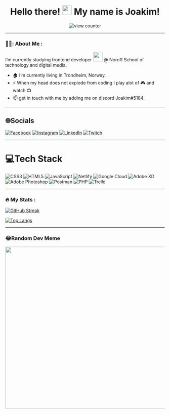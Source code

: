 <div id="header" align="center">
 <h1>
  Hello there!
  <img src="https://media.giphy.com/media/hvRJCLFzcasrR4ia7z/giphy.gif" width="30px"/>
   My name is Joakim!
</h1>
 <div>
  <img src="https://komarev.com/ghpvc/?username=Pjatte1337&style=flat-square&color=blue"alt="view counter"/>
</div>
</div>

---

### 👨‍🦲: About Me :
I’m currently studying frontend developer <img src="https://media.giphy.com/media/WUlplcMpOCEmTGBtBW/giphy.gif" width="30"> @ Noroff School of technology and digital media.

- 🏠 I’m currently living in Trondheim, Norway. 
- ⚡ When my head does not explode from coding I play alot of :video_game: and watch :tv:
- 📫 get in touch with me by adding me on discord Joakim#5184.

---

## 🌐Socials
[![Facebook](https://img.shields.io/badge/Facebook-%231877F2.svg?logo=Facebook&logoColor=white)](https://facebook.com/joakimvanebo) [![Instagram](https://img.shields.io/badge/Instagram-%23E4405F.svg?logo=Instagram&logoColor=white)](https://instagram.com/joakimvanebo) [![LinkedIn](https://img.shields.io/badge/LinkedIn-%230077B5.svg?logo=linkedin&logoColor=white)](https://linkedin.com/in/joakim-vanebo-93a64562/) [![Twitch](https://img.shields.io/badge/Twitch-%239146FF.svg?logo=Twitch&logoColor=white)](https://twitch.tv/therealpjatte) 

---

# 💻Tech Stack
![CSS3](https://img.shields.io/badge/css3-%231572B6.svg?style=for-the-badge&logo=css3&logoColor=white) ![HTML5](https://img.shields.io/badge/html5-%23E34F26.svg?style=for-the-badge&logo=html5&logoColor=white) ![JavaScript](https://img.shields.io/badge/javascript-%23323330.svg?style=for-the-badge&logo=javascript&logoColor=%23F7DF1E) ![Netlify](https://img.shields.io/badge/netlify-%23000000.svg?style=for-the-badge&logo=netlify&logoColor=#00C7B7) ![Google Cloud](https://img.shields.io/badge/Google%20Cloud-%234285F4.svg?style=for-the-badge&logo=google-cloud&logoColor=white) ![Adobe XD](https://img.shields.io/badge/Adobe%20XD-470137?style=for-the-badge&logo=Adobe%20XD&logoColor=#FF61F6) ![Adobe Photoshop](https://img.shields.io/badge/adobephotoshop-%2331A8FF.svg?style=for-the-badge&logo=adobephotoshop&logoColor=white) ![Postman](https://img.shields.io/badge/Postman-FF6C37?style=for-the-badge&logo=postman&logoColor=white) ![PHP](https://img.shields.io/badge/php-%23777BB4.svg?style=for-the-badge&logo=php&logoColor=white) ![Trello](https://img.shields.io/badge/Trello-%23026AA7.svg?style=for-the-badge&logo=Trello&logoColor=white)

---

### :fire: My Stats :
[![GitHub Streak](http://github-readme-streak-stats.herokuapp.com?user=Pjatte1337&theme=dark&background=000000)](https://git.io/streak-stats)

[![Top Langs](https://github-readme-stats.vercel.app/api/top-langs/?username=Pjatte1337&layout=compact&theme=vision-friendly-dark)](https://github.com/anuraghazra/github-readme-stats)

---

### 😂Random Dev Meme
<div>
<img src="https://ih1.redbubble.net/image.875111905.4798/fposter,small,wall_texture,product,750x1000.jpg" width="512px"/>
</div>
  








